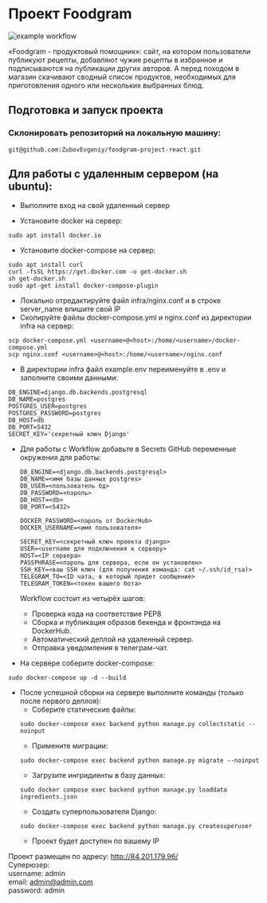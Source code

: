 # Проект Foodgram
![example workflow](https://github.com/ZubovEvgeniy/foodgram-project-react/actions/workflows/foodgram_workflow.yml/badge.svg)

«Foodgram - продуктовый помощник»: сайт, на котором пользователи публикуют рецепты, добавляют чужие рецепты в избранное и подписываются на публикации других авторов. А перед походом в магазин скачивают сводный список продуктов, необходимых для приготовления одного или нескольких выбранных блюд.

## Подготовка и запуск проекта
### Склонировать репозиторий на локальную машину:
```
git@github.com:ZubovEvgeniy/foodgram-project-react.git
```
## Для работы с удаленным сервером (на ubuntu):
- Выполните вход на свой удаленный сервер

- Установите docker на сервер:
```
sudo apt install docker.io 
```
- Установите docker-compose на сервер:
```
sudo apt install curl
curl -fsSL https://get.docker.com -o get-docker.sh
sh get-docker.sh
sudo apt-get install docker-compose-plugin
```
- Локально отредактируйте файл infra/nginx.conf и в строке server_name впишите свой IP
- Скопируйте файлы docker-compose.yml и nginx.conf из директории infra на сервер:
```
scp docker-compose.yml <username>@<host>:/home/<username>/docker-compose.yml
scp nginx.conf <username>@<host>:/home/<username>/nginx.conf
```
- В директории infra файл example.env переименуйте в .env и заполните своими данными:
```
DB_ENGINE=django.db.backends.postgresql
DB_NAME=postgres
POSTGRES_USER=postgres
POSTGRES_PASSWORD=postgres
DB_HOST=db
DB_PORT=5432
SECRET_KEY='секретный ключ Django'
```
* Для работы с Workflow добавьте в Secrets GitHub переменные окружения для работы:
    ```
    DB_ENGINE=<django.db.backends.postgresql>
    DB_NAME=<имя базы данных postgres>
    DB_USER=<пользователь бд>
    DB_PASSWORD=<пароль>
    DB_HOST=<db>
    DB_PORT=<5432>
    
    DOCKER_PASSWORD=<пароль от DockerHub>
    DOCKER_USERNAME=<имя пользователя>
    
    SECRET_KEY=<секретный ключ проекта django>
    USER=<username для подключения к серверу>
    HOST=<IP сервера>
    PASSPHRASE=<пароль для сервера, если он установлен>
    SSH_KEY=<ваш SSH ключ (для получения команда: cat ~/.ssh/id_rsa)>
    TELEGRAM_TO=<ID чата, в который придет сообщение>
    TELEGRAM_TOKEN=<токен вашего бота>
    ```
    Workflow состоит из четырёх шагов:
     - Проверка кода на соответствие PEP8
     - Сборка и публикация образов бекенда и фронтэнда на DockerHub.
     - Автоматический деплой на удаленный сервер.
     - Отправка уведомления в телеграм-чат.
  
* На сервере соберите docker-compose:
```
sudo docker-compose up -d --build
```
* После успешной сборки на сервере выполните команды (только после первого деплоя):
    - Соберите статические файлы:
    ```
    sudo docker-compose exec backend python manage.py collectstatic --noinput
    ```
    - Примените миграции:
    ```
    sudo docker-compose exec backend python manage.py migrate --noinput
    ```
    - Загрузите ингридиенты в базу данных:  
    ```
    sudo docker compose exec backend python manage.py loaddata ingredients.json
    ```
    - Создать суперпользователя Django:
    ```
    sudo docker-compose exec backend python manage.py createsuperuser
    ```
    - Проект будет доступен по вашему IP


Проект размещен по адресу: http://84.201.179.96/  
Суперюзер:  
username: admin   
email: admin@admin.com  
password: admin  
